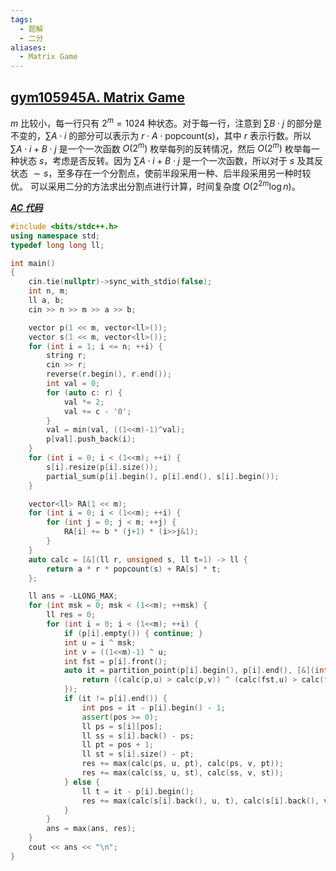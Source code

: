 ```yaml
---
tags:
  - 题解
  - 二分
aliases:
  - Matrix Game
---
```

## [gym105945A. Matrix Game](https://codeforces.com/gym/105945/problem/A)

$m$ 比较小，每一行只有 $2^m=1024$ 种状态。对于每一行，注意到 $\sum B\cdot j$ 的部分是不变的，$\sum A\cdot i$ 的部分可以表示为 $r\cdot A\cdot\mathrm{popcount}(s)$，其中 $r$ 表示行数。所以 $\sum A\cdot i + B\cdot j$ 是一个一次函数
$O(2^m)$ 枚举每列的反转情况，然后 $O(2^m)$ 枚举每一种状态 $s$，考虑是否反转。因为 $\sum A\cdot i + B\cdot j$ 是一个一次函数，所以对于 $s$ 及其反状态 $\sim s$，至多存在一个分割点，使前半段采用一种、后半段采用另一种时较优。
可以采用二分的方法求出分割点进行计算，时间复杂度 $O(2^{2m}\log n)$。

[***AC 代码***](https://codeforces.com/gym/105945/submission/323643679)

```cpp
#include <bits/stdc++.h>
using namespace std;
typedef long long ll;

int main()
{
    cin.tie(nullptr)->sync_with_stdio(false);
    int n, m;
    ll a, b;
    cin >> n >> m >> a >> b;

    vector p(1 << m, vector<ll>());
    vector s(1 << m, vector<ll>());
    for (int i = 1; i <= n; ++i) {
        string r;
        cin >> r;
        reverse(r.begin(), r.end());
        int val = 0;
        for (auto c: r) {
            val *= 2;
            val += c - '0';
        }
        val = min(val, ((1<<m)-1)^val);
        p[val].push_back(i);
    }
    for (int i = 0; i < (1<<m); ++i) {
        s[i].resize(p[i].size());
        partial_sum(p[i].begin(), p[i].end(), s[i].begin());
    }

    vector<ll> RA(1 << m);
    for (int i = 0; i < (1<<m); ++i) {
        for (int j = 0; j < m; ++j) {
            RA[i] += b * (j+1) * (i>>j&1);
        }
    }
    auto calc = [&](ll r, unsigned s, ll t=1) -> ll {
        return a * r * popcount(s) + RA[s] * t;
    };

    ll ans = -LLONG_MAX;
    for (int msk = 0; msk < (1<<m); ++msk) {
        ll res = 0;
        for (int i = 0; i < (1<<m); ++i) {
            if (p[i].empty()) { continue; }
            int u = i ^ msk;
            int v = ((1<<m)-1) ^ u;
            int fst = p[i].front();
            auto it = partition_point(p[i].begin(), p[i].end(), [&](int p){
                return ((calc(p,u) > calc(p,v)) ^ (calc(fst,u) > calc(fst,v))) == 0;
            });
            if (it != p[i].end()) {
                int pos = it - p[i].begin() - 1;
                assert(pos >= 0);
                ll ps = s[i][pos];
                ll ss = s[i].back() - ps;
                ll pt = pos + 1;
                ll st = s[i].size() - pt;
                res += max(calc(ps, u, pt), calc(ps, v, pt));
                res += max(calc(ss, u, st), calc(ss, v, st));
            } else {
                ll t = it - p[i].begin();
                res += max(calc(s[i].back(), u, t), calc(s[i].back(), v, t));
            }
        }
        ans = max(ans, res);
    }
    cout << ans << "\n";
}
```
